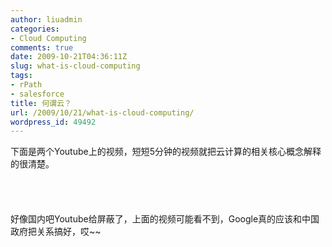 ```yaml
---
author: liuadmin
categories:
- Cloud Computing
comments: true
date: 2009-10-21T04:36:11Z
slug: what-is-cloud-computing
tags:
- rPath
- salesforce
title: 何谓云？
url: /2009/10/21/what-is-cloud-computing/
wordpress_id: 49492
---
```


下面是两个Youtube上的视频，短短5分钟的视频就把云计算的相关核心概念解释的很清楚。<br /><br /><br /><br /><br />好像国内吧Youtube给屏蔽了，上面的视频可能看不到，Google真的应该和中国政府把关系搞好，哎~~

